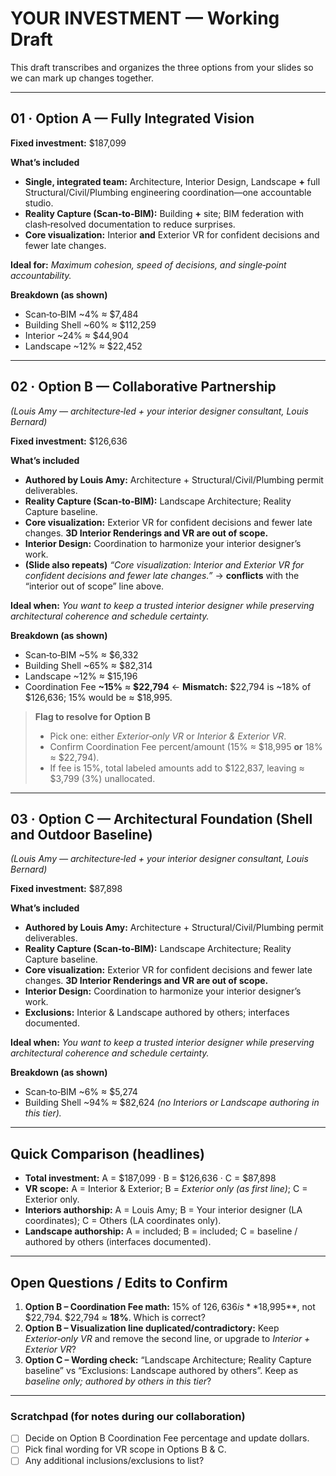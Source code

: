 # YOUR INVESTMENT — Working Draft

This draft transcribes and organizes the three options from your slides so we can mark up changes together.

---

## 01 · Option A — Fully Integrated Vision
**Fixed investment:** $187,099

**What’s included**
- **Single, integrated team:** Architecture, Interior Design, Landscape **+** full Structural/Civil/Plumbing engineering coordination—one accountable studio.
- **Reality Capture (Scan‑to‑BIM):** Building **+** site; BIM federation with clash‑resolved documentation to reduce surprises.
- **Core visualization:** Interior **and** Exterior VR for confident decisions and fewer late changes.

**Ideal for:** *Maximum cohesion, speed of decisions, and single‑point accountability.*

**Breakdown (as shown)**
- Scan‑to‑BIM ~4% ≈ $7,484
- Building Shell ~60% ≈ $112,259
- Interior ~24% ≈ $44,904
- Landscape ~12% ≈ $22,452

---

## 02 · Option B — Collaborative Partnership
*(Louis Amy — architecture‑led + your interior designer consultant, Louis Bernard)*

**Fixed investment:** $126,636

**What’s included**
- **Authored by Louis Amy:** Architecture + Structural/Civil/Plumbing permit deliverables.
- **Reality Capture (Scan‑to‑BIM):** Landscape Architecture; Reality Capture baseline.
- **Core visualization:** Exterior VR for confident decisions and fewer late changes. **3D Interior Renderings and VR are out of scope.**
- **Interior Design:** Coordination to harmonize your interior designer’s work.
- **(Slide also repeats)** *“Core visualization: Interior and Exterior VR for confident decisions and fewer late changes.”* → **conflicts** with the “interior out of scope” line above.

**Ideal when:** *You want to keep a trusted interior designer while preserving architectural coherence and schedule certainty.*

**Breakdown (as shown)**
- Scan‑to‑BIM ~5% ≈ $6,332
- Building Shell ~65% ≈ $82,314
- Landscape ~12% ≈ $15,196
- Coordination Fee **~15%** ≈ **$22,794**  ← **Mismatch:** $22,794 is ~18% of $126,636; 15% would be ≈ $18,995.

> **Flag to resolve for Option B**
> - Pick one: either *Exterior‑only VR* or *Interior & Exterior VR*.  
> - Confirm Coordination Fee percent/amount (15% ≈ $18,995 **or** 18% ≈ $22,794).  
> - If fee is 15%, total labeled amounts add to $122,837, leaving ≈ $3,799 (3%) unallocated.

---

## 03 · Option C — Architectural Foundation (Shell and Outdoor Baseline)
*(Louis Amy — architecture‑led + your interior designer consultant, Louis Bernard)*

**Fixed investment:** $87,898

**What’s included**
- **Authored by Louis Amy:** Architecture + Structural/Civil/Plumbing permit deliverables.
- **Reality Capture (Scan‑to‑BIM):** Landscape Architecture; Reality Capture baseline.
- **Core visualization:** Exterior VR for confident decisions and fewer late changes. **3D Interior Renderings and VR are out of scope.**
- **Interior Design:** Coordination to harmonize your interior designer’s work.
- **Exclusions:** Interior & Landscape authored by others; interfaces documented.

**Ideal when:** *You want to keep a trusted interior designer while preserving architectural coherence and schedule certainty.*

**Breakdown (as shown)**
- Scan‑to‑BIM ~6% ≈ $5,274
- Building Shell ~94% ≈ $82,624 *(no Interiors or Landscape authoring in this tier).*

---

## Quick Comparison (headlines)
- **Total investment:** A = $187,099 · B = $126,636 · C = $87,898
- **VR scope:** A = Interior & Exterior; B = *Exterior only (as first line)*; C = Exterior only.
- **Interiors authorship:** A = Louis Amy; B = Your interior designer (LA coordinates); C = Others (LA coordinates only).
- **Landscape authorship:** A = included; B = included; C = baseline / authored by others (interfaces documented).

---

## Open Questions / Edits to Confirm
1. **Option B – Coordination Fee math:** 15% of $126,636 is **$18,995**, not $22,794. $22,794 ≈ **18%**. Which is correct?
2. **Option B – Visualization line duplicated/contradictory:** Keep *Exterior‑only VR* and remove the second line, or upgrade to *Interior + Exterior VR*?
3. **Option C – Wording check:** “Landscape Architecture; Reality Capture baseline” vs “Exclusions: Landscape authored by others”. Keep as *baseline only; authored by others in this tier*?

---

### Scratchpad (for notes during our collaboration)
- [ ] Decide on Option B Coordination Fee percentage and update dollars.
- [ ] Pick final wording for VR scope in Options B & C.
- [ ] Any additional inclusions/exclusions to list?
